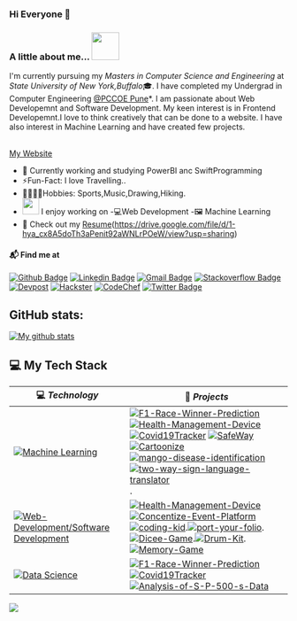 ### Hi Everyone 👋

### A little about me...  <img src="https://media.giphy.com/media/VgCDAzcKvsR6OM0uWg/giphy.gif" width="50"> 
I'm currently pursuing my *Masters in Computer Science and Engineering* at *State University of New York,Buffalo*🎓. I have completed my Undergrad in  Computer Engineering [@PCCOE Pune](https://www.pccoepune.com/)*. I am passionate about Web Developemnt and Software Development. My keen interest is in Frontend Developemnt.I love to think creatively that can be done to a website. I have also interest in Machine Learning and have created few projects.<br/><br/>

[My Website](https://mohitgandhi.in/)

- 👯 Currently working and studying PowerBI anc SwiftProgramming
- ⚡Fun-Fact: I love Travelling..
- 🏏🎾🎵🥾Hobbies: Sports,Music,Drawing,Hiking.
- <img src="https://media.giphy.com/media/WUlplcMpOCEmTGBtBW/giphy.gif" width="30">  I enjoy working on
 -💻Web Development
 -🖼 Machine Learning
- 📙 Check out my  [Resume]([[https://drive.google.com/file/d/1-hya_cx8A5doTh3aPenit92aWNLrPOeW/view?usp=sharing]])(https://drive.google.com/file/d/1-hya_cx8A5doTh3aPenit92aWNLrPOeW/view?usp=sharing)



#### 📬 Find me at
[![Github Badge](https://img.shields.io/badge/GitHub-100000?style=for-the-badge&logo=github&link=https://github.com/MOHIT02082000)](https://github.com/MOHIT02082000) 
[![Linkedin Badge](https://img.shields.io/badge/-LinkedIn-blue?style=flat-square&logo=Linkedin&logoColor=white&link=https://www.linkedin.com/in/mohit-gandhi-296255170/)](https://www.linkedin.com/in/mohit-gandhi-296255170/)
[![Gmail Badge](https://img.shields.io/badge/Gmail-D14836?style=for-the-badge&logo=gmail&logoColor=white&link=mailto:mohitsgandhi91@gmail.com)](mailto:mohitsgandhi91@gmail.com)
[![Stackoverflow Badge](https://img.shields.io/badge/-Stack%20overflow-FE7A16?style=flat-square&logo=stack-overflow&logoColor=white&link=https://stackoverflow.com/users/15897308/mohit-gandhi?tab=profile)](https://stackoverflow.com/users/15897308/mohit-gandhi?tab=profile)
[![Devpost](https://img.shields.io/badge/-Devpost-003E54?style=flat-square&logo=Devpost&logoColor=white&link=https://devpost.com/mohitsgandhi91)](https://devpost.com/mohitsgandhi91)
[![Hackster](https://img.shields.io/badge/-Hackster-1BACF7?style=flat-square&logo=Hackster&logoColor=white&link=https://www.hackster.io/mohitsgandhi91)](https://www.hackster.io/mohitsgandhi91)
[![CodeChef](https://img.shields.io/badge/-CodeChef-5B4638?style=flat-square&logo=CodeChef&logoColor=white&link=https://www.codechef.com/users/mohitgandhi020)](https://www.codechef.com/users/mohitgandhi020)
[![Twitter Badge](https://img.shields.io/badge/-Twitter-5B4638?style=flat-square&logo=Twitter&logoColor=blue&link=https://twitter.com/MohitGandhi28)](https://twitter.com/MohitGandhi28)

## GitHub stats:
<a href="https://github.com/anuraghazra/github-readme-stats">
  <img align="center" src="https://github-readme-stats.anuraghazra1.vercel.app/api?username=MOHIT02082000&show_icons=true&line_height=27&include_all_commits=true" alt="My github stats" />
</a>  

## 💻 My Tech Stack

<!-- START OF PROFILE STACK, DO NOT REMOVE -->
| 💻 *Technology* | 🚀 *Projects* |
|-|-|
| [![Machine Learning](https://img.shields.io/static/v1?label=&message=Machine%20Learning&color=FF9900&logo=TensorFlow&logoColor=FFFFFF)](https://www.python.org/) | [![F1-Race-Winner-Prediction](https://img.shields.io/static/v1?label=F1-Race-Winner-Prediction&message=%20&color=000605&logo=github&logoColor=white&labelColor=000605)](https://github.com/MOHIT02082000/Formula_1-Race-Winner-Prediction) [![Health-Management-Device](https://img.shields.io/static/v1?label=Health-Management-Device&message=%20&color=000605&logo=github&logoColor=white&labelColor=000605)](https://github.com/MOHIT02082000/Health_Management_M5Stack_ESP32CAM) [![Covid19Tracker](https://img.shields.io/static/v1?label=Covid19Tracker&message=%20&color=000605&logo=github&logoColor=white&labelColor=000605)](https://github.com/MOHIT02082000/Covid19Tracker) [![SafeWay](https://img.shields.io/static/v1?label=SafeWay&message=%20&color=000605&logo=github&logoColor=white&labelColor=000605)](https://github.com/MOHIT02082000/SafeWay) [![Cartoonize](https://img.shields.io/static/v1?label=Cartoonize&message=%20&color=000605&logo=github&logoColor=white&labelColor=000605)](https://github.com/MOHIT02082000/Cartoonize) [![mango-disease-identification](https://img.shields.io/static/v1?label=mango-disease-identification&message=%20&color=000605&logo=github&logoColor=white&labelColor=000605)](https://github.com/MOHIT02082000/mango-disease-identification) [![two-way-sign-language-translator](https://img.shields.io/static/v1?label=Two-Way-Sign-Language-Translator&message=%20&color=000605&logo=github&logoColor=white&labelColor=000605)](https://github.com/MOHIT02082000/two-way-sign-language-translator).|
| [![Web-Development/Software Development](https://img.shields.io/static/v1?label=&message=Web%20%26%20Software%20Development&color=007ACC)](https://developer.mozilla.org/en-US/docs/Web/JavaScript) | [![Health-Management-Device](https://img.shields.io/static/v1?label=Health-Management-Device&message=%20&color=000605&logo=github&logoColor=white&labelColor=000605)](https://github.com/MOHIT02082000/Health_Management_M5Stack_ESP32CAM) [![Concentize-Event-Platform](https://img.shields.io/static/v1?label=Concentize-Event-Platform&message=%20&color=000605&logo=github&logoColor=white&labelColor=000605)](https://github.com/MOHIT02082000/Concentize-Event-Platform) [![coding-kid](https://img.shields.io/static/v1?label=coding-kid&message=%20&color=000605&logo=github&logoColor=white&labelColor=000605)](https://github.com/MOHIT02082000/coding-kid).[![port-your-folio](https://img.shields.io/static/v1?label=Port-your-Folio&message=%20&color=000605&logo=github&logoColor=white&labelColor=000605)](https://github.com/MOHIT02082000/port-your-folio).[![Dicee-Game](https://img.shields.io/static/v1?label=Dicee-Game&message=%20&color=000605&logo=github&logoColor=white&labelColor=000605)](https://github.com/MOHIT02082000/Dicee-Game).[![Drum-Kit](https://img.shields.io/static/v1?label=Drum-Kit&message=%20&color=000605&logo=github&logoColor=white&labelColor=000605)](https://github.com/MOHIT02082000/Drum-Kit).[![Memory-Game](https://img.shields.io/static/v1?label=Memory-Game&message=%20&color=000605&logo=github&logoColor=white&labelColor=000605)](https://github.com/MOHIT02082000/Memory-Game) |
| [![Data Science](https://img.shields.io/static/v1?label=&message=Data%20Science&color=FFA500&logo=Python&logoColor=FFFFFF)](https://kotlinlang.org/) | [![F1-Race-Winner-Prediction](https://img.shields.io/static/v1?label=F1-Race-Winner-Prediction&message=%20&color=000605&logo=github&logoColor=white&labelColor=000605)](https://github.com/MOHIT02082000/Formula_1-Race-Winner-Prediction) [![Covid19Tracker](https://img.shields.io/static/v1?label=Covid19Tracker&message=%20&color=000605&logo=github&logoColor=white&labelColor=000605)](https://github.com/MOHIT02082000/Covid19Tracker) [![Analysis-of-S-P-500-s-Data](https://img.shields.io/static/v1?label=Analysis-of-S-P-500-s-Data&message=%20&color=000605&logo=github&logoColor=white&labelColor=000605)](https://github.com/MOHIT02082000/Analysis-of-S-P-500-s-Data) |

<!-- END OF PROFILE STACK, DO NOT REMOVE -->

![](https://komarev.com/ghpvc/?username=MOHIT02082000)

